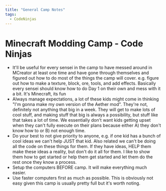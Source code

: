 ```yaml
---
title: "General Camp Notes"
tags:
  - CodeNinjas
---
```


# Minecraft Modding Camp - Code Ninjas
- It'll be useful for every sensei in the camp to have messed around in MCreator at least one time and have gone through themselves and figured out how to do most of the things the camp will cover. e.g. figure out how to make a texture, block, ore, tools, and add effects. Basically every sensei should know how to do Day 1 on their own and mess with it a bit. It's Minecraft, its fun
- Always manage expectations, a lot of these kids might come in thinking "I'm gonna make my own version of the Aether mod". They're not, definitely not anything that big in a week. They will get to make lots of cool stuff, and making stuff that big is always a possibility, but stuff like that takes a lot of time. We essentially don't want kids getting upset when they can't fully execute on their plans because either A) they don't know how to or B) not enough time.
- Do your best to not give priority to anyone, e.g. if one kid has a bunch of cool ideas we can't help JUST that kid. Also related we can't be doing all the code on these things for them. If they have ideas, HELP them make these ideas a reality, but don't do it all for them. I like to show them how to get started or help them get started and let them do the rest once they know a process.
- Setup the computers BEFORE camp. It will make everything much easier.
- Use faster computers first as much as possible. This is obviously not easy given this camp is usually pretty full but it's worth noting.